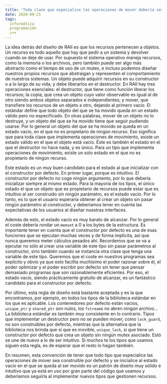 ```yaml
---
title: 'Toda clase que especialice las operaciones de mover debería ser construible por defecto'
date: 2020-09-21
tags:
  informática
  programación
  c++
---
```

La idea detrás del diseño de RAII es que los recursos pertenecen a objetos. Un recurso es todo aquello que hay que pedir a un sistema y devolver cuando se deje de usar. Por supuesto el sistema operativo maneja recursos, como la memoria o los archivos, pero también puede ser algo más abstracto como el tiempo de uso de un mutex, e incluso podemos diseñar nuestros propios recursos que abstraigan y representen el comportamiento de nuestros sistemas. Un objeto puede adquirir recursos en su constructor o a lo largo de su vida, y debe liberarlos en el destructor. En RAII hay tres operaciones esenciales: el destructor, que tiene como función liberar los recursos; la copia, que crea un objeto cuyo valor observable es igual al de otro siendo ambos objetos separados e independientes; y mover, que transfiere los recursos de un objeto a otro, dejando al primero vacío. El estándar define que todo objeto del que se ha movido queda en un estado válido pero no especificado. En otras palabras, mover de un objeto no lo destruye, y un objeto del que se ha movido tiene que seguir pudiendo usarse. Por lo general un objeto del que se ha movido se queda en un estado vacío, en el que no es propietario de ningún recurso. Eso significa que para toda clase que implementa operaciones de movimiento, existe un estado válido en el que el objeto está vacío. Éste es también el estado en el que el destructor no hace nada, y es único. Para un tipo que implementa operaciones de movimiento, existe un solo estado en el que no es propietario de ningún recurso.

Este estado es un muy buen candidato para el estado al que inicializar con el constructor por defecto. En primer lugar, porque es intuitivo. El constructor por defecto no coge ningún argumento, por lo que debería inicializar siempre al mismo estado. Para la mayoría de los tipos, el único estado el que un objeto que es propietario de recursos puede estar que es intuitivo al ser construido sin ningún parámetro, es el estado vacío. Por lo tanto, es lo que el usuario esperaría obtener al crear un objeto sin pasar ningún parámetro al constructor, y deberíamos tener en cuenta las expectativas de los usuarios al diseñar nuestras interfaces.

Además de esto, el estado vacío es muy barato de alcanzar. Por lo general el coste debería rondar un `memset` a 0 a los bytes de la estructura. Es importante tener en cuenta que el constructor por defecto es una de esas funciones que se ejecutan muchas veces y de forma implícita, así que nunca queremos meter cálculos pesados ahí. Recordemos que se va a ejecutar no sólo al crear una variable de este tipo sin pasar parámetros al constructor, sino también cuando se instancia otra clase que tenga una variable de este tipo. Queremos que el coste en nuestros programas sea explícito y obvio ya que esto facilita muchísimo el poder razonar sobre él, el poder optimizar y el poder escribir por defecto sin tener que pensar demasiado programas que son razonablemente eficientes. Por eso, el estado vacío, siendo prácticamente gratuito de alcanzar, es un fantástico candidato para el constructor por defecto.

Por último, esta regla de diseño está bastante aceptada y es la que encontramos, por ejemplo, en todos los tipos de la biblioteca estándar en los que es aplicable. Los contenedores por defecto están vacíos, `unique_ptr` y `shared_ptr` son nulos, los `fstream`s no abren ningún archivo... La biblioteca estándar es también muy consistente en lo contrario. Tipos que implementar un destructor pero no se pueden mover, como `lock_guard`, no son construibles por defecto, mientras que la alternativa que la biblioteca nos brinda que sí que es movible, `unique_lock`, sí que tiene un constructor por defecto que crea un objeto sin ningún mutex asociado. Estó se une de nuevo a lo de ser intuitivo. Si muchos te los tipos que usamos siguen esta regla, es de esperar que el resto lo hagan también.

En resumen, esta convención de tener que todo tipo que especialice las operaciones de mover sea construible por defecto y se inicialice al estado vacío en el que se queda al ser movido es un patrón de diseño muy sólido e intuitivo que ya está en uso por gran parte del código que usamos y deberíamos seguirla al implementar nuevos tipos que gestionen recursos.
